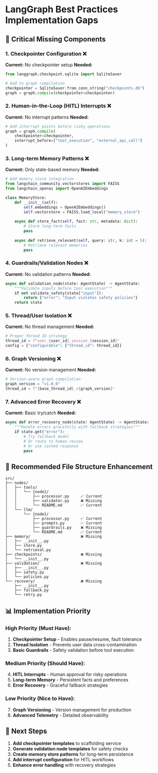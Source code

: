 # LangGraph Best Practices Implementation Gaps

## 🚨 Critical Missing Components

### 1. **Checkpointer Configuration** ❌
**Current:** No checkpointer setup
**Needed:** 
```python
from langgraph.checkpoint.sqlite import SqliteSaver

# Add to graph compilation
checkpointer = SqliteSaver.from_conn_string("checkpoints.db")
graph = graph.compile(checkpointer=checkpointer)
```

### 2. **Human-in-the-Loop (HITL) Interrupts** ❌
**Current:** No interrupt patterns
**Needed:**
```python
# Add interrupt points before risky operations
graph = graph.compile(
    checkpointer=checkpointer,
    interrupt_before=["tool_execution", "external_api_call"]
)
```

### 3. **Long-term Memory Patterns** ❌
**Current:** Only state-based memory
**Needed:**
```python
# Add memory store integration
from langchain_community.vectorstores import FAISS
from langchain_openai import OpenAIEmbeddings

class MemoryStore:
    def __init__(self):
        self.embeddings = OpenAIEmbeddings()
        self.vectorstore = FAISS.load_local("memory_store")
    
    async def store_fact(self, fact: str, metadata: dict):
        # Store long-term facts
        pass
    
    async def retrieve_relevant(self, query: str, k: int = 5):
        # Retrieve relevant memories
        pass
```

### 4. **Guardrails/Validation Nodes** ❌
**Current:** No validation patterns
**Needed:**
```python
async def validation_node(state: AgentState) -> AgentState:
    """Validate inputs before tool execution"""
    if not validate_safety(state["input"]):
        return {"error": "Input violates safety policies"}
    return state
```

### 5. **Thread/User Isolation** ❌
**Current:** No thread management
**Needed:**
```python
# Proper thread ID strategy
thread_id = f"user_{user_id}_session_{session_id}"
config = {"configurable": {"thread_id": thread_id}}
```

### 6. **Graph Versioning** ❌
**Current:** No version management
**Needed:**
```python
# Version-aware graph compilation
graph_version = "v1.0.0"
thread_id = f"{base_thread_id}_v{graph_version}"
```

### 7. **Advanced Error Recovery** ❌
**Current:** Basic try/catch
**Needed:**
```python
async def error_recovery_node(state: AgentState) -> AgentState:
    """Handle errors gracefully with fallback strategies"""
    if state.get("error"):
        # Try fallback model
        # Or route to human review
        # Or use cached response
        pass
```

## 🔧 Recommended File Structure Enhancement

```
src/
├── nodes/
│   ├── tools/
│   │   └── {node}/
│   │       ├── processor.py     ✅ Current
│   │       ├── validator.py     ❌ Missing
│   │       └── README.md        ✅ Current
│   └── llm/
│       └── {node}/
│           ├── processor.py     ✅ Current
│           ├── prompts.py       ✅ Current
│           ├── guardrails.py    ❌ Missing
│           └── README.md        ✅ Current
├── memory/                      ❌ Missing
│   ├── __init__.py
│   ├── store.py
│   └── retrieval.py
├── checkpoints/                 ❌ Missing
│   └── __init__.py
├── validation/                  ❌ Missing
│   ├── __init__.py
│   ├── safety.py
│   └── policies.py
└── recovery/                    ❌ Missing
    ├── __init__.py
    ├── fallback.py
    └── retry.py
```

## 📊 Implementation Priority

### High Priority (Must Have):
1. **Checkpointer Setup** - Enables pause/resume, fault tolerance
2. **Thread Isolation** - Prevents user data cross-contamination
3. **Basic Guardrails** - Safety validation before tool execution

### Medium Priority (Should Have):
4. **HITL Interrupts** - Human approval for risky operations
5. **Long-term Memory** - Persistent facts and preferences
6. **Error Recovery** - Graceful fallback strategies

### Low Priority (Nice to Have):
7. **Graph Versioning** - Version management for production
8. **Advanced Telemetry** - Detailed observability

## 🚀 Next Steps

1. **Add checkpointer templates** to scaffolding service
2. **Generate validation node templates** for safety checks
3. **Create memory store patterns** for long-term persistence
4. **Add interrupt configuration** for HITL workflows
5. **Enhance error handling** with recovery strategies
